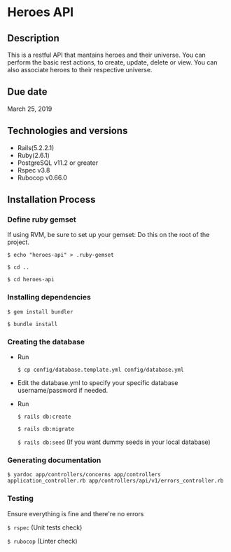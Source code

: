# Heroes API

## Description

This is a restful API that mantains heroes and their universe. You can perform the basic rest actions, to create, update, delete or view. You can also associate heroes to their respective universe.

## Due date
  March 25, 2019

## Technologies and versions

* Rails(5.2.2.1)
* Ruby(2.6.1)
* PostgreSQL v11.2 or greater
* Rspec v3.8
* Rubocop v0.66.0

## Installation Process

### Define ruby gemset

If using RVM, be sure to set up your gemset:
Do this on the root of the project.

  `$ echo "heroes-api" > .ruby-gemset`

  `$ cd ..`

  `$ cd heroes-api`

### Installing dependencies

  `$ gem install bundler`

  `$ bundle install`

### Creating the database

- Run

  `$ cp config/database.template.yml config/database.yml`
- Edit the database.yml to specify your specific database username/password if needed.
- Run

  `$ rails db:create`

  `$ rails db:migrate`

  `$ rails db:seed` (If you want dummy seeds in your local database)

### Generating documentation

  `$ yardoc app/controllers/concerns app/controllers application_controller.rb app/controllers/api/v1/errors_controller.rb`

### Testing
Ensure everything is fine and there're no errors

  `$ rspec` (Unit tests check)

  `$ rubocop` (Linter check)
